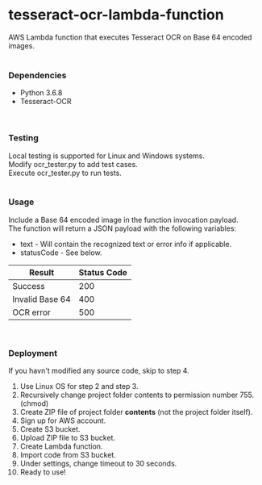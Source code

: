# tesseract-ocr-lambda-function
AWS Lambda function that executes Tesseract OCR on Base 64 encoded images.
<br><br>

### Dependencies
* Python 3.6.8 <br>
* Tesseract-OCR
<br>

### Testing
Local testing is supported for Linux and Windows systems. <br>
Modify ocr_tester.py to add test cases. <br>
Execute ocr_tester.py to run tests.
<br><br>

### Usage
Include a Base 64 encoded image in the function invocation payload. <br>
The function will return a JSON payload with the following variables:
* text        -  Will contain the recognized text or error info if applicable.
* statusCode  -  See below.

| Result  | Status Code |
| ------------- | ------------- |
| Success  | 200  |
| Invalid Base 64 | 400 |
| OCR error | 500 |
<br>

### Deployment
If you havn't modified any source code, skip to step 4.<br>
1. Use Linux OS for step 2 and step 3.
2. Recursively change project folder contents to permission number 755. (chmod)
3. Create ZIP file of project folder **contents** (not the project folder itself).
4. Sign up for AWS account.
5. Create S3 bucket.
6. Upload ZIP file to S3 bucket.
6. Create Lambda function.
7. Import code from S3 bucket.
8. Under settings, change timeout to 30 seconds.
9. Ready to use!

